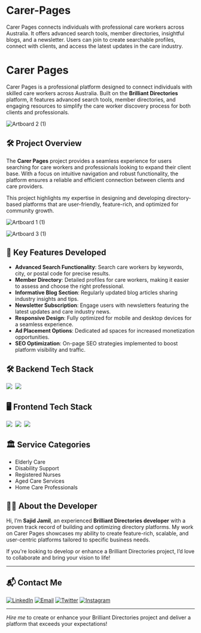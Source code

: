 # Carer-Pages
Carer Pages connects individuals with professional care workers across Australia. It offers advanced search tools, member directories, insightful blogs, and a newsletter. Users can join to create searchable profiles, connect with clients, and access the latest updates in the care industry.
# Carer Pages

Carer Pages is a professional platform designed to connect individuals with skilled care workers across Australia. Built on the **Brilliant Directories** platform, it features advanced search tools, member directories, and engaging resources to simplify the care worker discovery process for both clients and professionals.

![Artboard 2 (1)](https://github.com/user-attachments/assets/a8de2242-dabe-46e0-85c9-e23abf2daa22)

## 🛠 Project Overview

The **Carer Pages** project provides a seamless experience for users searching for care workers and professionals looking to expand their client base. With a focus on intuitive navigation and robust functionality, the platform ensures a reliable and efficient connection between clients and care providers.

This project highlights my expertise in designing and developing directory-based platforms that are user-friendly, feature-rich, and optimized for community growth.

![Artboard 1 (1)](https://github.com/user-attachments/assets/396f580a-5112-4e03-8365-ac29fc3d3c58)

![Artboard 3 (1)](https://github.com/user-attachments/assets/a09b8a8c-540b-4969-a7c6-697a6afcee5a)

## 🚀 Key Features Developed

- **Advanced Search Functionality**: Search care workers by keywords, city, or postal code for precise results.
- **Member Directory**: Detailed profiles for care workers, making it easier to assess and choose the right professional.
- **Informative Blog Section**: Regularly updated blog articles sharing industry insights and tips.
- **Newsletter Subscription**: Engage users with newsletters featuring the latest updates and care industry news.
- **Responsive Design**: Fully optimized for mobile and desktop devices for a seamless experience.
- **Ad Placement Options**: Dedicated ad spaces for increased monetization opportunities.
- **SEO Optimization**: On-page SEO strategies implemented to boost platform visibility and traffic.

## 🛠️ Backend Tech Stack

![](https://img.shields.io/badge/PHP-777BB4?style=for-the-badge&logo=php&logoColor=white)&nbsp;
![](https://img.shields.io/badge/MySQL-005C84?style=for-the-badge&logo=mysql&logoColor=white)&nbsp;

## 🖥️ Frontend Tech Stack

![](https://img.shields.io/badge/HTML5-E34F26?style=for-the-badge&logo=html5&logoColor=white)&nbsp;
![](https://img.shields.io/badge/CSS3-1572B6?style=for-the-badge&logo=css3&logoColor=white)&nbsp;
![](https://img.shields.io/badge/JavaScript-323330?style=for-the-badge&logo=javascript&logoColor=F7DF1E)&nbsp;

## 🏛 Service Categories

- Elderly Care  
- Disability Support  
- Registered Nurses  
- Aged Care Services  
- Home Care Professionals  

## 👨‍💻 About the Developer

Hi, I’m **Sajid Jamil**, an experienced **Brilliant Directories developer** with a proven track record of building and optimizing directory platforms. My work on Carer Pages showcases my ability to create feature-rich, scalable, and user-centric platforms tailored to specific business needs.

If you're looking to develop or enhance a Brilliant Directories project, I’d love to collaborate and bring your vision to life!

---

## 📬 Contact Me

[![LinkedIn](https://img.shields.io/badge/LinkedIn-Connect-blue?style=for-the-badge&logo=linkedin)](https://www.linkedin.com/company/metaviz-tech/posts/?feedView=all)
[![Email](https://img.shields.io/badge/Email-Contact%20Me-orange?style=for-the-badge&logo=gmail)](mailto:info@metaviz.pro)
[![Twitter](https://img.shields.io/badge/Twitter-Connect-red?style=for-the-badge&logo=Twitter)](https://x.com/MetavizPro)
[![Instagram](https://img.shields.io/badge/Instagram-Contact%20Me-pink?style=for-the-badge&logo=Instagram)](https://www.instagram.com/metavizpro/)

---

*Hire me* to create or enhance your Brilliant Directories project and deliver a platform that exceeds your expectations!
